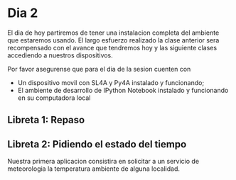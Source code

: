 # Dia 2
El dia de hoy partiremos de tener una instalacion completa del ambiente que estaremos usando. El largo esfuerzo realizado la clase anterior sera recompensado con el avance que tendremos hoy y las siguiente clases accediendo a nuestros dispositivos.

Por favor asegurense que para el dia de la sesion cuenten con

* Un dispositivo movil con SL4A y Py4A instalado y funcionando;
* El ambiente de desarrollo de IPython Notebook instalado y funcionando en su computadora local

## Libreta 1: Repaso

## Libreta 2: Pidiendo el estado del tiempo
Nuestra primera aplicacion consistira en solicitar a un servicio de meteorologia la temperatura ambiente de alguna localidad.

